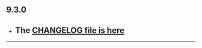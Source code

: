 ## 9.3.0

- ## The [CHANGELOG file is here](https://flutter-sound.canardoux.xyz/changelog.html)

-----------------------------------------------------------------------------------------------------------------------------------
